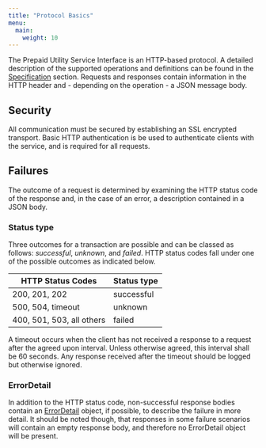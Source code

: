 ```yaml
---
title: "Protocol Basics"
menu:
  main:
    weight: 10
---
```


The Prepaid Utility Service Interface is an HTTP-based protocol. A detailed description of the supported operations and definitions can be found in the [Specification](/specification/introduction) section. Requests and responses contain information in the HTTP header and - depending on the operation - a JSON message body.

## Security

All communication must be secured by establishing an SSL encrypted transport. Basic HTTP authentication is be used to authenticate clients with the service, and is required for all requests.

## Failures

The outcome of a request is determined by examining the HTTP status code of the response and, in the case of an error, a description contained in a JSON body.

### Status type

Three outcomes for a transaction are possible and can be classed as follows: _successful_, _unknown_, and _failed_. HTTP status codes fall under one of the possible outcomes as indicated below.

HTTP Status Codes         | Status type
--------------------------|---------------------------------------------------------------------------------------------
200, 201, 202             | successful
500, 504, timeout         | unknown
400, 501, 503, all others | failed

A timeout occurs when the client has not received a response to a request after the agreed upon interval. Unless otherwise agreed, this interval shall be 60 seconds. Any response received after the timeout should be logged but otherwise ignored.

### ErrorDetail

In addition to the HTTP status code, non-successful response bodies contain an [ErrorDetail](/specification/definitions/#errordetail) object, if possible, to describe the failure in more detail. It should be noted though, that responses in some failure scenarios will contain an empty response body, and therefore no ErrorDetail object will be present.
